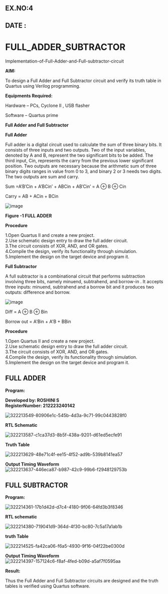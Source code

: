 
## EX.NO:4
## DATE :

# FULL_ADDER_SUBTRACTOR

Implementation-of-Full-Adder-and-Full-subtractor-circuit

**AIM:**

To design a Full Adder and Full Subtractor circuit and verify its truth table in Quartus using Verilog programming.

**Equipments Required:**

Hardware – PCs, Cyclone II , USB flasher

Software – Quartus prime

**Full Adder and Full Subtractor**

**Full Adder**

Full adder is a digital circuit used to calculate the sum of three binary bits. It consists of three inputs and two outputs. Two of the input variables, denoted by A and B, represent the two significant bits to be added. The third input, Cin, represents the carry from the previous lower significant position. Two outputs are necessary because the arithmetic sum of three binary digits ranges in value from 0 to 3, and binary 2 or 3 needs two digits. The two outputs are sum and carry.

Sum =A’B’Cin + A’BCin’ + ABCin + AB’Cin’ = A ⊕ B ⊕ Cin 

Carry = AB + ACin + BCin

![image](https://github.com/naavaneetha/FULL_ADDER_SUBTRACTOR/assets/154305477/0f30ba51-5ffb-4198-845f-18e054f675e7)

**Figure -1 FULL ADDER**

**Procedure**

1.Open Quartus II and create a new project.    
2.Use schematic design entry to draw the full adder circuit.      
3.The circuit consists of XOR, AND, and OR gates.       
4.Compile the design, verify its functionality through simulation.      
5.Implement the design on the target device and program it.     


**Full Subtractor**

A full subtractor is a combinational circuit that performs subtraction involving three bits, namely minuend, subtrahend, and borrow-in . It accepts three inputs: minuend, subtrahend and a borrow bit and it produces two outputs: difference and borrow.

![image](https://github.com/naavaneetha/FULL_ADDER_SUBTRACTOR/assets/154305477/02b24f51-ab51-4304-9ad6-7b81ffc1ead5)

Diff = A ⊕ B ⊕ Bin 

Borrow out = A'Bin + A'B + BBin


**Procedure**

1.Open Quartus II and create a new project.   
2.Use schematic design entry to draw the full adder circuit.      
3.The circuit consists of XOR, AND, and OR gates.       
4.Compile the design, verify its functionality through simulation.      
5.Implement the design on the target device and program it.     

## FULL ADDER

**Program:** 

**Developed by: ROSHINI S**  
**RegisterNumber:  212223240142** 


![322213549-80906e1c-545b-4d3a-9c71-99c0443828f0](https://github.com/Roshini2201/FULL_ADDER_SUBTRACTOR/assets/154105318/d2553e53-2984-461e-9eae-1fdea3a9021c)

**RTL Schematic**

![322213587-c1ca37d3-8b5f-438a-9201-d61ed5ecfe91](https://github.com/Roshini2201/FULL_ADDER_SUBTRACTOR/assets/154105318/79687066-a010-4e21-b031-5b0b22ff28d9)

**Truth Table**

![322213629-48e71c4f-ee15-4f52-ad9b-539b8141ea57](https://github.com/Roshini2201/FULL_ADDER_SUBTRACTOR/assets/154105318/1d7ad26d-6c54-4238-b38b-ab935543fc58)

**Output Timing Waveform**
![322213637-446eca87-b987-42c9-99b6-f2948129753b](https://github.com/Roshini2201/FULL_ADDER_SUBTRACTOR/assets/154105318/b1b2400c-28d6-4a2a-820f-4c9bc668ca89)

## FULL SUBTRACTOR

**Program:**

![322214361-17b1d42d-d7c4-4180-9f06-64fd3b3f8346](https://github.com/Roshini2201/FULL_ADDER_SUBTRACTOR/assets/154105318/bf3e286f-0c76-4302-bc09-95b6a99cf128)

**RTL schematic**

![322214380-719041d9-364d-4f30-bc80-7c5a17a1ab1b](https://github.com/Roshini2201/FULL_ADDER_SUBTRACTOR/assets/154105318/43cef810-c3cd-4d99-9e9c-f25507ca100c)

**truth Table**

![322214525-fa42ca06-f6a5-4930-9f16-04f22be0300d](https://github.com/Roshini2201/FULL_ADDER_SUBTRACTOR/assets/154105318/25be3347-3a5d-47c4-8559-477a2cd93710)

**Output Timing Waveform**
![322214397-157124c6-f8af-4fed-b09d-a5af7f0595aa](https://github.com/Roshini2201/FULL_ADDER_SUBTRACTOR/assets/154105318/6d533a74-e7a5-40f7-803b-acd9de1a1ff9)


**Result:**

Thus the Full Adder and Full Subtractor circuits are designed and the truth tables is verified using Quartus software.



